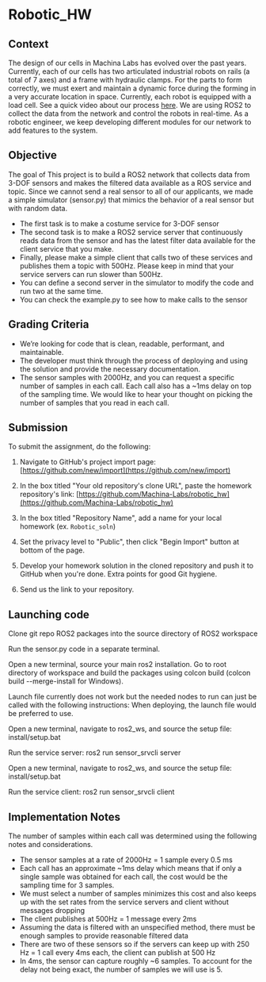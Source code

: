 # Robotic_HW
## Context
The design of our cells in Machina Labs has evolved over the past years. Currently, each of our cells has two articulated industrial robots on rails (a total of 7 axes) and a frame with hydraulic clamps. For the parts to form correctly, we must exert and maintain a dynamic force during the forming in a very accurate location in space. Currently, each robot is equipped with a load cell. See a quick video about our process [here](https://www.youtube.com/watch?v=iqYMprTEXRI). We are using ROS2 to collect the data from the network and control the robots in real-time. As a robotic engineer, we keep developing different modules for our network to add features to the system.  
 
## Objective
The goal of This project is to build a ROS2 network that collects data from 3-DOF sensors and makes the filtered data available as a ROS service and topic. Since we cannot send a real sensor to all of our applicants, we made a simple simulator (sensor.py) that mimics the behavior of a real sensor but with random data. 
- The first task is to make a costume service for 3-DOF sensor 
- The second task is to make a ROS2 service server that continuously reads data from the sensor and has the latest filter data available for the client service that you make. 
- Finally, please make a simple client that calls two of these services and publishes them a topic with 500Hz. Please keep in mind that your service servers can run slower than 500Hz. 
- You can define a second server in the simulator to modify the code and run two at the same time.
- You can check the example.py to see how to make calls to the sensor

## Grading Criteria
- We’re looking for code that is clean, readable, performant, and maintainable.
- The developer must think through the process of deploying and using the solution and provide the necessary documentation.
- The sensor samples with 2000Hz, and you can request a specific number of samples in each call. Each call also has a ~1ms delay on top of the sampling time. We would like to hear your thought on picking the number of samples that you read in each call. 

## Submission
To submit the assignment, do the following:

1. Navigate to GitHub's project import page: [https://github.com/new/import](https://github.com/new/import)

2. In the box titled "Your old repository's clone URL", paste the homework repository's link: [https://github.com/Machina-Labs/robotic_hw](https://github.com/Machina-Labs/robotic_hw)

3. In the box titled "Repository Name", add a name for your local homework (ex. `Robotic_soln`)

4. Set the privacy level to "Public", then click "Begin Import" button at bottom of the page.

5. Develop your homework solution in the cloned repository and push it to GitHub when you're done. Extra points for good Git hygiene.

6. Send us the link to your repository.

## Launching code
Clone git repo ROS2 packages into the source directory of ROS2 workspace

Run the sensor.py code in a separate terminal.

Open a new terminal, source your main ros2 installation. Go to root directory of workspace and 
build the packages using colcon build (colcon build --merge-install for Windows).

Launch file currently does not work but the needed nodes to run can just be called with the following instructions:
When deploying, the launch file would be preferred to use.

Open a new terminal, navigate to ros2_ws, and source the setup file: install/setup.bat

Run the service server: 
  ros2 run sensor_srvcli server

Open a new terminal, navigate to ros2_ws, and source the setup file: install/setup.bat

Run the service client: 
  ros2 run sensor_srvcli client



## Implementation Notes
The number of samples within each call was determined using the following notes and considerations.
- The sensor samples at a rate of 2000Hz = 1 sample every 0.5 ms
- Each call has an approximate ~1ms delay which means that if only a single sample was obtained for each call,
  the cost would be the sampling time for 3 samples.
- We must select a number of samples minimizes this cost and also keeps up with the set rates from the service servers and client without messages dropping
- The client publishes at 500Hz = 1 message every 2ms
- Assuming the data is filtered with an unspecified method, there must be enough samples to provide reasonable filtered data
- There are two of these sensors so if the servers can keep up with 250 Hz = 1 call every 4ms each, the client can publish at 500 Hz
- In 4ms, the sensor can capture roughly ~6 samples. To account for the delay not being exact, the number of samples we will use is 5.


